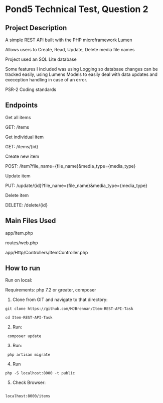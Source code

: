 # Pond5 Technical Test, Question 2

## Project Description

A simple REST API built with the PHP microframework Lumen

Allows users to Create, Read, Update, Delete media file names

Project used an SQL Lite database

Some features I included was using Logging so database changes can be tracked easily, using Lumens Models to easily deal with data updates and exeception handling in case of an error. 

PSR-2 Coding standards

## Endpoints

Get all items

GET: /items

Get individual item

GET: /items/{id}

Create new item

POST: /item?file_name={file_name}&media_type={media_type}

Update item

PUT: /update/{id}?file_name={file_name}&media_type={media_type}

Delete item

DELETE: /delete/{id}


## Main Files Used

app/Item.php

routes/web.php

app/Http/Controllers/ItemController.php


## How to run

Run on local:

Requirements: php 7.2 or greater, composer

1. Clone from GIT and navigate to that directory:

```
git clone https://github.com/MJBrennan/Item-REST-API-Task
```

```
cd Item-REST-API-Task
```

2. Run:
```
 composer update
```

3. Run:
```
 php artisan migrate
```

4. Run 
```
php -S localhost:8000 -t public
```

5. Check Browser: 

```

localhost:8000/items

```

